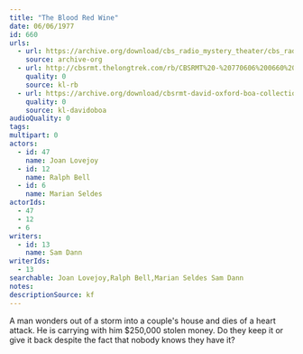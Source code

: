 ```yaml
---
title: "The Blood Red Wine"
date: 06/06/1977
id: 660
urls: 
  - url: https://archive.org/download/cbs_radio_mystery_theater/cbs_radio_mystery_theater-0651-0700.zip/cbs_radio_mystery_theater-0651-0700%2Fcbsrmt_0660_the_blood_red_wine.mp3
    source: archive-org
  - url: http://cbsrmt.thelongtrek.com/rb/CBSRMT%20-%20770606%200660%20The%20Blood%20Red%20Wine_WLNH-FM_rb.mp3
    quality: 0
    source: kl-rb
  - url: https://archive.org/download/cbsrmt-david-oxford-boa-collection/CBSRMT-770606-0660-The-Blood-Red-Wine-(128-48)_WBBM-JE-{BoA}.mp3
    quality: 0
    source: kl-davidoboa
audioQuality: 0
tags: 
multipart: 0
actors:  
  - id: 47
    name: Joan Lovejoy  
  - id: 12
    name: Ralph Bell  
  - id: 6
    name: Marian Seldes
actorIds:  
  - 47  
  - 12  
  - 6
writers:  
  - id: 13
    name: Sam Dann
writerIds:  
  - 13
searchable: Joan Lovejoy,Ralph Bell,Marian Seldes Sam Dann
notes: 
descriptionSource: kf
---
```

A man wonders out of a storm into a couple's house and dies of a heart attack. He is carrying with him $250,000 stolen money. Do they keep it or give it back despite the fact that nobody knows they have it?